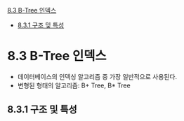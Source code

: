 [8.3 B-Tree 인덱스](#83-b-tree-인덱스)
- [8.3.1 구조 및 특성](#831-구조-및-특성)

# 8.3 B-Tree 인덱스
- 데이터베이스의 인덱싱 알고리즘 중 가장 일반적으로 사용된다.
- 변형된 형태의 알고리즘: B+ Tree, B* Tree

## 8.3.1 구조 및 특성
